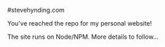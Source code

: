 #stevehynding.com

You've reached the repo for my personal website!

The site runs on Node/NPM. More details to follow...